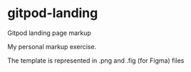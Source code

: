 # gitpod-landing
Gitpod landing page markup

My personal markup exercise.

The template is represented in .png and .fig (for Figma) files
